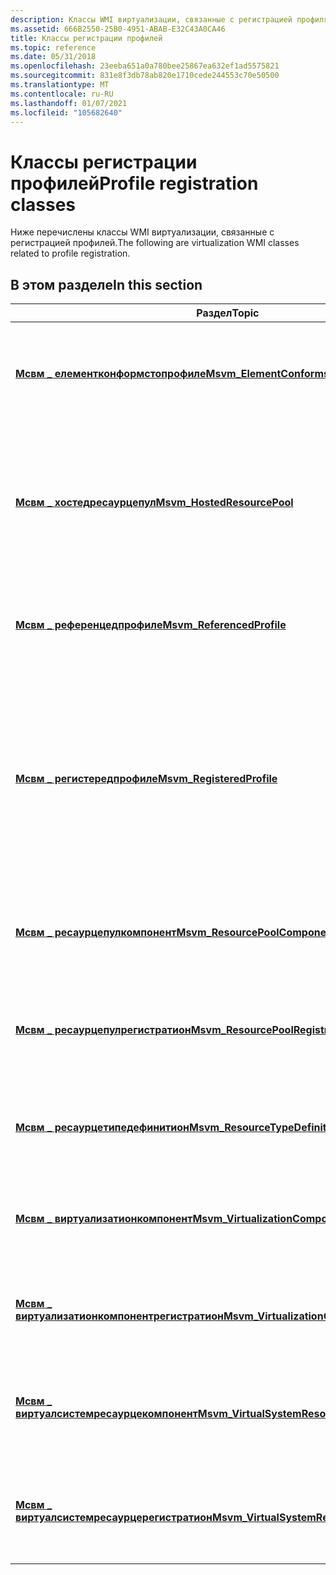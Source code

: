 ```yaml
---
description: Классы WMI виртуализации, связанные с регистрацией профиля.
ms.assetid: 666B2550-25B0-4951-ABAB-E32C43A0CA46
title: Классы регистрации профилей
ms.topic: reference
ms.date: 05/31/2018
ms.openlocfilehash: 23eeba651a0a780bee25867ea632ef1ad5575821
ms.sourcegitcommit: 831e8f3db78ab820e1710cede244553c70e50500
ms.translationtype: MT
ms.contentlocale: ru-RU
ms.lasthandoff: 01/07/2021
ms.locfileid: "105682640"
---
```

# <a name="profile-registration-classes"></a><span data-ttu-id="da0fd-103">Классы регистрации профилей</span><span class="sxs-lookup"><span data-stu-id="da0fd-103">Profile registration classes</span></span>

<span data-ttu-id="da0fd-104">Ниже перечислены классы WMI виртуализации, связанные с регистрацией профилей.</span><span class="sxs-lookup"><span data-stu-id="da0fd-104">The following are virtualization WMI classes related to profile registration.</span></span>

## <a name="in-this-section"></a><span data-ttu-id="da0fd-105">В этом разделе</span><span class="sxs-lookup"><span data-stu-id="da0fd-105">In this section</span></span>



| <span data-ttu-id="da0fd-106">Раздел</span><span class="sxs-lookup"><span data-stu-id="da0fd-106">Topic</span></span>                                                                                                    | <span data-ttu-id="da0fd-107">Описание</span><span class="sxs-lookup"><span data-stu-id="da0fd-107">Description</span></span>                                                                                                                                                                      |
|----------------------------------------------------------------------------------------------------------|----------------------------------------------------------------------------------------------------------------------------------------------------------------------------------|
| [<span data-ttu-id="da0fd-108">**Мсвм \_ елементконформстопрофиле**</span><span class="sxs-lookup"><span data-stu-id="da0fd-108">**Msvm\_ElementConformsToProfile**</span></span>](msvm-elementconformstoprofile.md)<br/>                       | <span data-ttu-id="da0fd-109">Определяет зарегистрированные профили, к которым соответствует указанная система.</span><span class="sxs-lookup"><span data-stu-id="da0fd-109">Defines the registered profiles to which the referenced system conforms.</span></span><br/>                                                                                              |
| [<span data-ttu-id="da0fd-110">**Мсвм \_ хостедресаурцепул**</span><span class="sxs-lookup"><span data-stu-id="da0fd-110">**Msvm\_HostedResourcePool**</span></span>](msvm-hostedresourcepool.md)<br/>                                   | <span data-ttu-id="da0fd-111">Представляет специализацию связи системных компонентов, которая устанавливает, что пул ресурсов определяется в контексте системы.</span><span class="sxs-lookup"><span data-stu-id="da0fd-111">Represents a specialization of the system component association that establishes that the resource pool is defined in the context of the system.</span></span><br/>                      |
| [<span data-ttu-id="da0fd-112">**Мсвм \_ референцедпрофиле**</span><span class="sxs-lookup"><span data-stu-id="da0fd-112">**Msvm\_ReferencedProfile**</span></span>](msvm-referencedprofile.md)<br/>                                     | <span data-ttu-id="da0fd-113">Описывает профиль, на который ссылается другой зарегистрированный профиль.</span><span class="sxs-lookup"><span data-stu-id="da0fd-113">Describes a profile that is referenced by another registered profile.</span></span><br/>                                                                                                 |
| [<span data-ttu-id="da0fd-114">**Мсвм \_ регистередпрофиле**</span><span class="sxs-lookup"><span data-stu-id="da0fd-114">**Msvm\_RegisteredProfile**</span></span>](msvm-registeredprofile.md)<br/>                                     | <span data-ttu-id="da0fd-115">Описывает набор классов с обязательными свойствами и методами, необходимые для управления реальной сущностью или для поддержки сценария использования в среде с возможностью взаимодействия.</span><span class="sxs-lookup"><span data-stu-id="da0fd-115">Describes a set of classes with required properties and methods, necessary to manage a real-world entity or to support a usage scenario, in an interoperable fashion.</span></span><br/> |
| [<span data-ttu-id="da0fd-116">**Мсвм \_ ресаурцепулкомпонент**</span><span class="sxs-lookup"><span data-stu-id="da0fd-116">**Msvm\_ResourcePoolComponent**</span></span>](msvm-resourcepoolcomponent.md)<br/>                             | <span data-ttu-id="da0fd-117">Представляет элемент пула ресурсов платформы Microsoft Windows Hyper-V.</span><span class="sxs-lookup"><span data-stu-id="da0fd-117">Represents a resource pool element of the Microsoft Windows Hyper-V platform.</span></span><br/>                                                                                         |
| [<span data-ttu-id="da0fd-118">**Мсвм \_ ресаурцепулрегистратион**</span><span class="sxs-lookup"><span data-stu-id="da0fd-118">**Msvm\_ResourcePoolRegistration**</span></span>](msvm-resourcepoolregistration.md)<br/>                       | <span data-ttu-id="da0fd-119">Регистрирует службу, которая предоставляет объекты, связанные с пулом глобальных ресурсов.</span><span class="sxs-lookup"><span data-stu-id="da0fd-119">Registers a service that provides global resource pool-related objects.</span></span><br/>                                                                                               |
| [<span data-ttu-id="da0fd-120">**Мсвм \_ ресаурцетипедефинитион**</span><span class="sxs-lookup"><span data-stu-id="da0fd-120">**Msvm\_ResourceTypeDefinition**</span></span>](msvm-resourcetypedefinition.md)<br/>                           | <span data-ttu-id="da0fd-121">Определяет сопоставление типа ресурса с его классами реализации.</span><span class="sxs-lookup"><span data-stu-id="da0fd-121">Defines a mapping of a resource type to its implementation classes.</span></span><br/>                                                                                                   |
| [<span data-ttu-id="da0fd-122">**Мсвм \_ виртуализатионкомпонент**</span><span class="sxs-lookup"><span data-stu-id="da0fd-122">**Msvm\_VirtualizationComponent**</span></span>](msvm-virtualizationcomponent.md)<br/>                         | <span data-ttu-id="da0fd-123">Представляет службу платформы Hyper-V Microsoft Windows.</span><span class="sxs-lookup"><span data-stu-id="da0fd-123">Represents a service of the Microsoft Windows Hyper-V platform.</span></span><br/>                                                                                                       |
| [<span data-ttu-id="da0fd-124">**Мсвм \_ виртуализатионкомпонентрегистратион**</span><span class="sxs-lookup"><span data-stu-id="da0fd-124">**Msvm\_VirtualizationComponentRegistration**</span></span>](msvm-virtualizationcomponentregistration.md)<br/> | <span data-ttu-id="da0fd-125">Представляет регистрацию службы на Microsoft Hyper-Vной платформе.</span><span class="sxs-lookup"><span data-stu-id="da0fd-125">Represents the registration of a service in the Microsoft Hyper-V platform.</span></span><br/>                                                                                           |
| [<span data-ttu-id="da0fd-126">**Мсвм \_ виртуалсистемресаурцекомпонент**</span><span class="sxs-lookup"><span data-stu-id="da0fd-126">**Msvm\_VirtualSystemResourceComponent**</span></span>](msvm-virtualsystemresourcecomponent.md)<br/>           | <span data-ttu-id="da0fd-127">Представляет службу виртуального устройства платформы Microsoft Windows Hyper-V.</span><span class="sxs-lookup"><span data-stu-id="da0fd-127">Represents a virtual device service of the Microsoft Windows Hyper-V platform.</span></span><br/>                                                                                        |
| [<span data-ttu-id="da0fd-128">**Мсвм \_ виртуалсистемресаурцерегистратион**</span><span class="sxs-lookup"><span data-stu-id="da0fd-128">**Msvm\_VirtualSystemResourceRegistration**</span></span>](msvm-virtualsystemresourceregistration.md)<br/>     | <span data-ttu-id="da0fd-129">Регистрирует службу, которая предоставляет объекты, относящиеся к ресурсам виртуальной машины.</span><span class="sxs-lookup"><span data-stu-id="da0fd-129">Registers a service that provides virtual machine-specific resource-related objects.</span></span><br/>                                                                                  |



 

 

 




